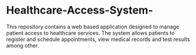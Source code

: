 # Healthcare-Access-System-
This repository contains a web based application designed to manage patient access to healthcare services. The system allows patients to register and schedule appointments, view medical records and test results among other.
